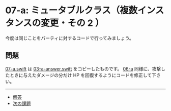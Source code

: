 # 07-a: ミュータブルクラス（複数インスタンスの変更・その 2 ）

今度は同じことをパーティに対するコードで行ってみましょう。

## 問題

[07-a.swift](07-a.swift) は [03-a-answer.swift](03-a-answer.swift) をコピーしたものです。 [06-a](06-a.md) 同様に、攻撃したときに与えたダメージの分だけ HP を回復するようにコードを修正して下さい。

---

- [解答](07-a-answer.swift)
- [次の課題](07-c.md)
